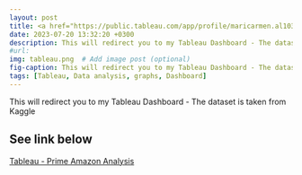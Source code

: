 ```yaml
---
layout: post
title: <a href="https://public.tableau.com/app/profile/maricarmen.al1037/viz/AmazonPrimeGraphicalanalysis/Dashboard2">Tableau - Prime Amazon Analysis</a> 
date: 2023-07-20 13:32:20 +0300
description: This will redirect you to my Tableau Dashboard - The dataset is taken from Kaggle # Add post description (optional)
#url:
img: tableau.png  # Add image post (optional)
fig-caption: This will redirect you to my Tableau Dashboard - The dataset is taken from Kaggle
tags: [Tableau, Data analysis, graphs, Dashboard]
---
```


This will redirect you to my Tableau Dashboard - The dataset is taken from Kaggle

## See link below 


<a href="https://public.tableau.com/app/profile/maricarmen.al1037/viz/AmazonPrimeGraphicalanalysis/Dashboard2">Tableau - Prime Amazon Analysis</a> 

